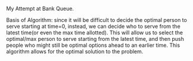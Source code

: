 My Attempt at Bank Queue.

Basis of Algorithm: since it will be difficult to decide the optimal person to serve starting at time=0,
instead, we can decide who to serve from the latest time(or even the max time allotted). This will allow us to
select the optimal/max person to serve starting from the latest time, and then push people who might still be
optimal options ahead to an earlier time. This algorithm allows for the optimal solution to the problem.
